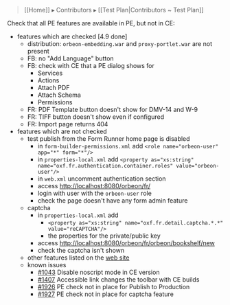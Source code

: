 > [[Home]] ▸ Contributors ▸ [[Test Plan|Contributors ~ Test Plan]]

Check that all PE features are available in PE, but not in CE:

- features which are checked [4.9 done]
    - distribution: `orbeon-embedding.war` and `proxy-portlet.war` are not present
    - FB: no "Add Language" button
    - FB: check with CE that a PE dialog shows for
        - Services
        - Actions
        - Attach PDF
        - Attach Schema
        - Permissions
    - FR: PDF Template button doesn't show for DMV-14 and W-9
    - FR: TIFF button doesn't show even if configured
    - FR: Import page returns 404
- features which are not checked
    - test publish from the Form Runner home page is disabled
        - in `form-builder-permissions.xml` add `<role name="orbeon-user" app="*" form="*"/>`
        - in `properties-local.xml` add `<property as="xs:string" name="oxf.fr.authentication.container.roles" value="orbeon-user"/>`
        - in `web.xml` uncomment authentication section
        - access [http://localhost:8080/orbeon/fr/](http://localhost:8080/orbeon/fr/)
        - login with user with the `orbeon-user` role
        - check the page doesn't have any form admin feature
    - captcha
        - in `properties-local.xml` add
            - `<property as="xs:string" name="oxf.fr.detail.captcha.*.*" value="reCAPTCHA"/>`
            - the properties for the private/public key
        - access [http://localhost:8080/orbeon/fr/orbeon/bookshelf/new](http://localhost:8080/orbeon/fr/orbeon/bookshelf/new)
        - check the captcha isn't shown
    - other features listed on the [web site][1]
    - known issues
        - [#1043](https://github.com/orbeon/orbeon-forms/issues/1043) Disable noscript mode in CE version
        - [#1407][2] Accessible link changes the toolbar with CE builds
        - [#1926](https://github.com/orbeon/orbeon-forms/issues/1926) PE check not in place for Publish to Production
        - [#1927](https://github.com/orbeon/orbeon-forms/issues/1927) PE check not in place for captcha feature

[1]: http://www.orbeon.com/download
[2]: https://github.com/orbeon/orbeon-forms/issues/1407